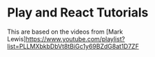 # Play and React Tutorials

This are based on the videos from [Mark Lewis]<https://www.youtube.com/playlist?list=PLLMXbkbDbVt8tBiGc1y69BZdG8at1D7ZF>


